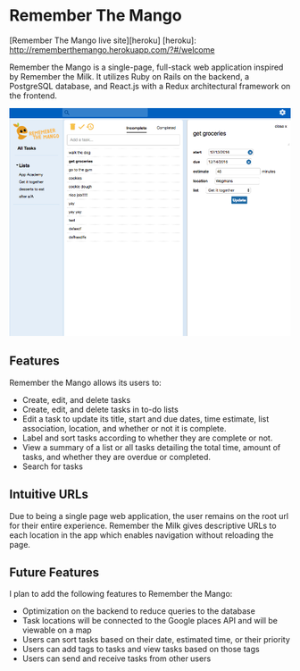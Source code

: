 # Remember The Mango

[Remember The Mango live site][heroku]
[heroku]: http://rememberthemango.herokuapp.com/?#/welcome

Remember the Mango is a single-page, full-stack web application inspired by Remember the Milk. It utilizes Ruby on Rails on the backend, a PostgreSQL database, and React.js with a Redux architectural framework on the frontend.

![tasks page](app/assets/images/tasks_page.png)

## Features

Remember the Mango allows its users to:
* Create, edit, and delete tasks
* Create, edit, and delete tasks in to-do lists
* Edit a task to update its title, start and due dates, time estimate, list association, location, and whether or not it is complete.
* Label and sort tasks according to whether they are complete or not.
* View a summary of a list or all tasks detailing the total time, amount of tasks, and whether they are overdue or completed.
* Search for tasks

## Intuitive URLs

Due to being a single page web application, the user remains on the root url for their entire experience. Remember the Milk gives descriptive URLs to each location in the app which enables navigation without reloading the page.


## Future Features

I plan to add the following features to Remember the Mango:

* Optimization on the backend to reduce queries to the database
* Task locations will be connected to the Google places API and will be viewable on a map
* Users can sort tasks based on their date, estimated time, or their priority
* Users can add tags to tasks and view tasks based on those tags
* Users can send and receive tasks from other users
